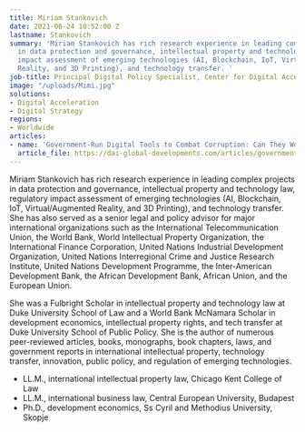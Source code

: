 ```yaml
---
title: Miriam Stankovich
date: 2021-06-24 10:52:00 Z
lastname: Stankovich
summary: 'Miriam Stankovich has rich research experience in leading complex projects
  in data protection and governance, intellectual property and technology law, regulatory
  impact assessment of emerging technologies (AI, Blockchain, IoT, Virtual/Augmented
  Reality, and 3D Printing), and technology transfer. '
job-title: Principal Digital Policy Specialist, Center for Digital Acceleration
image: "/uploads/Mimi.jpg"
solutions:
- Digital Acceleration
- Digital Strategy
regions:
- Worldwide
articles:
- name: 'Government-Run Digital Tools to Combat Corruption: Can They Work?'
  article_file: https://dai-global-developments.com/articles/government-run-digital-tools-to-combat-corruption-can-they-work/
---
```


Miriam Stankovich has rich research experience in leading complex projects in data protection and governance, intellectual property and technology law, regulatory impact assessment of emerging technologies (AI, Blockchain, IoT, Virtual/Augmented Reality, and 3D Printing), and technology transfer. She has also served as a senior legal and policy advisor for major international organizations such as the International Telecommunication Union, the World Bank, World Intellectual Property Organization, the International Finance Corporation, United Nations Industrial Development Organization, United Nations Interregional Crime and Justice Research Institute, United Nations Development Programme, the Inter-American Development Bank, the African Development Bank, African Union, and the European Union. 

She was a Fulbright Scholar in intellectual property and technology law at Duke University School of Law and a World Bank McNamara Scholar in development economics, intellectual property rights, and tech transfer at Duke University School of Public Policy. She is the author of numerous peer-reviewed articles, books, monographs, book chapters, laws, and government reports in international intellectual property, technology transfer, innovation, public policy, and regulation of emerging technologies. 

* LL.M., international intellectual property law, Chicago Kent College of Law
* LL.M., international business law, Central European University, Budapest
* Ph.D., development economics, Ss Cyril and Methodius University, Skopje